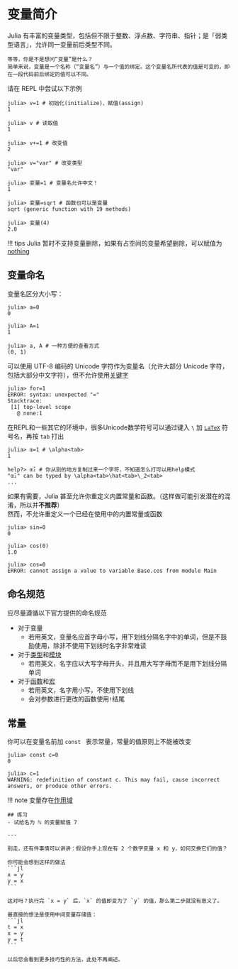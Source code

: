 # 变量简介
Julia 有丰富的变量类型，包括但不限于整数、浮点数、字符串、指针；是「弱类型语言」，允许同一变量前后类型不同。

```check newbie
等等，你是不是想问“变量”是什么？
简单来说，变量是一个名称（“变量名”）与一个值的绑定。这个变量名所代表的值是可变的，即在一段代码前后绑定的值可以不同。
```

请在 REPL 中尝试以下示例
```julia-repl
julia> v=1 # 初始化(initialize)、赋值(assign)
1

julia> v # 读取值
1

julia> v+=1 # 改变值
2

julia> v="var" # 改变类型
"var"

julia> 变量=1 # 变量名允许中文！
1

julia> 变量=sqrt # 函数也可以是变量
sqrt (generic function with 19 methods)

julia> 变量(4)
2.0
```

!!! tips
	Julia 暂时不支持变量删除，如果有占空间的变量希望删除，可以赋值为[nothing](little_types.md#无)

## 变量命名
变量名区分大小写：
```julia-repl
julia> a=0
0

julia> A=1
1

julia> a, A # 一种方便的查看方式
(0, 1)
```

可以使用 UTF-8 编码的 Unicode 字符作为变量名（允许大部分 Unicode 字符，包括大部分中文字符），但不允许使用[关键字](../lists/keywords.md)

```julia-repl
julia> for=1
ERROR: syntax: unexpected "="
Stacktrace:
 [1] top-level scope
   @ none:1
```

在REPL和一些其它的环境中，很多Unicode数学符号可以通过键入 `\` 加 [`LaTeX`](../knowledge/latex.md) 符号名，再按 `tab` 打出

```julia-repl
julia> α=1 # \alpha<tab>
1

help?> α̂₂ # 你从别的地方复制过来一个字符，不知道怎么打可以用help模式
"α̂₂" can be typed by \alpha<tab>\hat<tab>\_2<tab>
...
```

如果有需要，Julia 甚至允许你重定义内置常量和函数。（这样做可能引发潜在的混淆，所以并**不推荐**）\
然而，不允许重定义一个已经在使用中的内置常量或函数
```julia-repl
julia> sin=0
0

julia> cos(0)
1.0

julia> cos=0
ERROR: cannot assign a value to variable Base.cos from module Main
```

## 命名规范
应尽量遵循以下官方提供的命名规范
* 对于变量
	* 若用英文，变量名应首字母小写，用下划线分隔名字中的单词，但是不鼓励使用，除非不使用下划线时名字非常难读
* 对于[类型](../advanced/struct.md)和[模块](../advanced/module.md)
	* 若用英文，名字应以大写字母开头，并且用大写字母而不是用下划线分隔单词
* 对于[函数](function.md)和[宏](../advanced/macro.md)
	* 若用英文，名字用小写，不使用下划线
	* 会对参数进行更改的函数使用`!`结尾

## 常量
你可以在变量名前加 `const ` 表示常量，常量的值原则上不能被改变
```julia-repl
julia> const c=0
0

julia> c=1
WARNING: redefinition of constant c. This may fail, cause incorrect answers, or produce other errors.
```

!!! note
	变量存在[作用域](scope.md)

``````check newbie
## 练习
- 试给名为 ℕ 的变量赋值 7

---

别走，还有件事情可以讲讲：假设你手上现在有 2 个数字变量 x 和 y，如何交换它们的值？

你可能会想到这样的做法
```jl
x = y
y = x
```

这对吗？执行完 `x = y` 后，`x` 的值即变为了 `y` 的值，那么第二步就没有意义了。

最直接的想法是使用中间变量存储值：
```jl
t = x
x = y
y = t
```

以后您会看到更多技巧性的方法，此处不再阐述。
``````

[^1]: https://docs.juliacn.com/latest/manual/variables/
